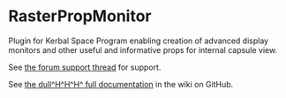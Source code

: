 # RasterPropMonitor

Plugin for Kerbal Space Program enabling creation of advanced display monitors and other useful and informative props for internal capsule view.

See [the forum support thread](http://forum.kerbalspaceprogram.com/threads/117471) for support.

See [the dull^H^H^H^ full documentation](https://github.com/Mihara/RasterPropMonitor/wiki) in the wiki on GitHub.

